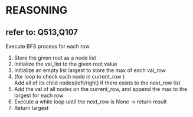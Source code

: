 # REASONING
## refer to: Q513,Q107
Execute BFS process for each row
1. Store the given root as a node list
2. Initialize the val_list to the given root value
3. Initialize an empty list largest to store the max of each val_row
4. (for loop to check each node in current_row ) <br />
   Add all of its child nodes(left/right) if there exists to the next_row list
5. Add the val of all nodes on the current_row, and append the max to the largest for each row
6. Execute a while loop until the next_row is None -> return result
7. Return largest
